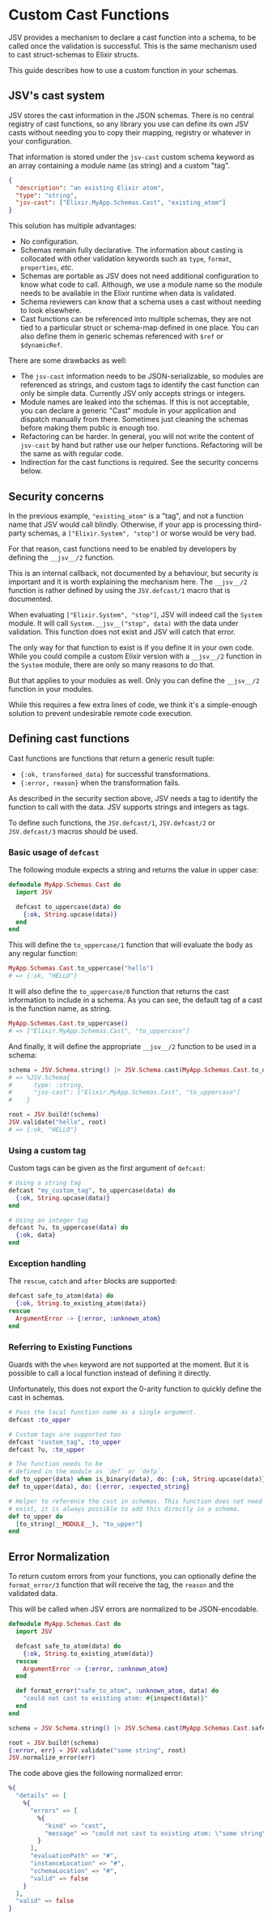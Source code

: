 # Custom Cast Functions

JSV provides a mechanism to declare a cast function into a schema, to be called
once the validation is successful. This is the same mechanism used to cast
struct-schemas to Elixir structs.

This guide describes how to use a custom function in your schemas.


## JSV's cast system

JSV stores the cast information in the JSON schemas. There is no central
registry of cast functions, so any library you use can define its own JSV casts
without needing you to copy their mapping, registry or whatever in your
configuration.

That information is stored under the `jsv-cast` custom schema keyword as an
array containing a module name (as string) and a custom "tag".

```json
{
  "description": "an existing Elixir atom",
  "type": "string",
  "jsv-cast": ["Elixir.MyApp.Schemas.Cast", "existing_atom"]
}
```

This solution has multiple advantages:

* No configuration.
* Schemas remain fully declarative. The information about casting is collocated
  with other validation keywords such as `type`, `format`, `properties`, _etc_.
* Schemas are portable as JSV does not need additional configuration to know
  what code to call. Although, we use a module name so the module needs to be
  available in the Elixir runtime when data is validated.
* Schema reviewers can know that a schema uses a cast without needing to look
  elsewhere.
* Cast functions can be referenced into multiple schemas, they are not tied to a
  particular struct or schema-map defined in one place. You can also define them
  in generic schemas referenced with `$ref` or `$dynamicRef`.

There are some drawbacks as well:

* The `jsv-cast` information needs to be JSON-serializable, so modules are
  referenced as strings, and custom tags to identify the cast function can only
  be simple data. Currently JSV only accepts strings or integers.
* Module names are leaked into the schemas. If this is not acceptable, you can
  declare a generic "Cast" module in your application and dispatch manually from
  there. Sometimes just cleaning the schemas before making them public is enough
  too.
* Refactoring can be harder. In general, you will not write the content of
  `jsv-cast` by hand but rather use our helper functions. Refactoring will be
  the same as with regular code.
* Indirection for the cast functions is required. See the security concerns
  below.


## Security concerns

In the previous example, `"existing_atom"` is a "tag", and not a function name
that JSV would call blindly. Otherwise, if your app is processing third-party
schemas, a `["Elixir.System", "stop"]` or worse would be very bad.

For that reason, cast functions need to be enabled by developers by defining the
`__jsv__/2` function.

This is an internal callback, not documented by a behaviour, but security is
important and it is worth explaining the mechanism here. The `__jsv__/2`
function is rather defined by using the `JSV.defcast/1` macro that is documented.

When evaluating `["Elixir.System", "stop"]`, JSV will indeed call the `System`
module. It will call `System.__jsv__("stop", data)` with the data under
validation. This function does not exist and JSV will catch that error.

The only way for that function to exist is if you define it in your own code.
While you could compile a custom Elixir version with a `__jsv__/2` function in
the `System` module, there are only so many reasons to do that.

But that applies to your modules as well. Only you can define the `__jsv__/2`
function in your modules.

While this requires a few extra lines of code, we think it's a simple-enough
solution to prevent undesirable remote code execution.


## Defining cast functions

Cast functions are functions that return a generic result tuple:
- `{:ok, transformed_data}` for successful transformations.
- `{:error, reason}` when the transformation fails.

As described in the security section above, JSV needs a tag to identify the
function to call with the data. JSV supports strings and integers as tags.

To define such functions, the `JSV.defcast/1`, `JSV.defcast/2` or
`JSV.defcast/3` macros should be used.


### Basic usage of `defcast`

The following module expects a string and returns the value in upper case:

```elixir
defmodule MyApp.Schemas.Cast do
  import JSV

  defcast to_uppercase(data) do
    {:ok, String.upcase(data)}
  end
end
```

This will define the `to_uppercase/1` function that will evaluate the body as
any regular function:

```elixir
MyApp.Schemas.Cast.to_uppercase("hello")
# => {:ok, "HELLO"}
```

It will also define the `to_uppercase/0` function that returns the cast
information to include in a schema. As you can see, the default tag of a cast is
the function name, as string.

```elixir
MyApp.Schemas.Cast.to_uppercase()
# => ["Elixir.MyApp.Schemas.Cast", "to_uppercase"]
```

And finally, it will define the appropriate `__jsv__/2` function to be used in a
schema:

```elixir
schema = JSV.Schema.string() |> JSV.Schema.cast(MyApp.Schemas.Cast.to_uppercase())
# => %JSV.Schema{
#      type: :string,
#      "jsv-cast": ["Elixir.MyApp.Schemas.Cast", "to_uppercase"]
#    }

root = JSV.build!(schema)
JSV.validate("hello", root)
# => {:ok, "HELLO"}
```


### Using a custom tag

Custom tags can be given as the first argument of `defcast`:

```elixir
# Using a string tag
defcast "my_custom_tag", to_uppercase(data) do
  {:ok, String.upcase(data)}
end

# Using an integer tag
defcast ?u, to_uppercase(data) do
  {:ok, data}
end
```


### Exception handling

The `rescue`, `catch` and `after` blocks are supported:

```elixir
defcast safe_to_atom(data) do
  {:ok, String.to_existing_atom(data)}
rescue
  ArgumentError -> {:error, :unknown_atom}
end
```


### Referring to Existing Functions

Guards with the `when` keyword are not supported at the moment. But it is
possible to call a local function instead of defining it directly.

Unfortunately, this does not export the 0-arity function to quickly define the
cast in schemas.

```elixir
# Pass the local function name as a single argument.
defcast :to_upper

# Custom tags are supported too
defcast "custom_tag", :to_upper
defcast ?u, :to_upper

# The function needs to be
# defined in the module as `def` or `defp`.
def to_upper(data) when is_binary(data), do: {:ok, String.upcase(data)}
def to_upper(data), do: {:error, :expected_string}

# Helper to reference the cast in schemas. This function does not need to
# exist, it is always possible to add this directly in a schema.
def to_upper do
  [to_string(__MODULE__), "to_upper"]
end
```


## Error Normalization

To return custom errors from your functions, you can optionally define the
`format_error/3` function that will receive the tag, the `reason` and the
validated data.

This will be called when JSV errors are normalized to be JSON-encodable.

<!-- rdmx :section name:example_error format:true -->
```elixir
defmodule MyApp.Schemas.Cast do
  import JSV

  defcast safe_to_atom(data) do
    {:ok, String.to_existing_atom(data)}
  rescue
    ArgumentError -> {:error, :unknown_atom}
  end

  def format_error("safe_to_atom", :unknown_atom, data) do
    "could not cast to existing atom: #{inspect(data)}"
  end
end

schema = JSV.Schema.string() |> JSV.Schema.cast(MyApp.Schemas.Cast.safe_to_atom())

root = JSV.build!(schema)
{:error, err} = JSV.validate("some string", root)
JSV.normalize_error(err)
```
<!-- rdmx /:section -->

The code above gies the following normalized error:

<!-- rdmx :eval section:example_error  -->
```elixir
%{
  "details" => [
    %{
      "errors" => [
        %{
          "kind" => "cast",
          "message" => "could not cast to existing atom: \"some string\""
        }
      ],
      "evaluationPath" => "#",
      "instanceLocation" => "#",
      "schemaLocation" => "#",
      "valid" => false
    }
  ],
  "valid" => false
}
```
<!-- rdmx /:eval -->
